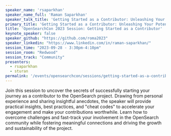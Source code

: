 ```yaml
---
speaker_name: 'rsaparkhan'
speaker_name_full: 'Raman Saparkhan'
speaker_talk_title: 'Getting Started as a Contributor: Unleashing Your Potential in the OpenSearch Community'
primary_title: 'Getting Started as a Contributor: Unleashing Your Potential in the OpenSearch Community'
title: 'OpenSearchCon 2023 Session: Getting Started as a Contributor'
keynote_speaker: false
speaker_github: "https://github.com/roma2023"
speaker_linkedin: "https://www.linkedin.com/in/raman-saparkhan/"
session_time: "2023-09-28 - 3:30pm-4:10pm"
session_room: "Redwood"
session_track: "Community"
presenters: 
  - rsaparkhan
  - sturan
permalink: '/events/opensearchcon/sessions/getting-started-as-a-contributor-unleashing-your-potential-in-the-opensearch-community.html'
---
```


Join this session to uncover the secrets of successfully starting your journey as a contributor to the OpenSearch project. Drawing from personal experience and sharing insightful anecdotes, the speaker will provide practical insights, best practices, and "cheat codes" to accelerate your engagement and make your contributions worthwhile. Learn how to overcome challenges and fast-track your involvement in the OpenSearch community while fostering meaningful connections and driving the growth and sustainability of the project.
